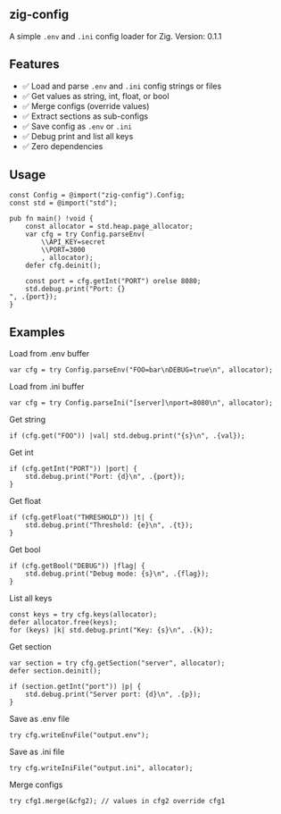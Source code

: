 ## zig-config
A simple `.env` and `.ini` config loader for Zig.
Version: 0.1.1

## Features
- ✅ Load and parse `.env` and `.ini` config strings or files
- ✅ Get values as string, int, float, or bool
- ✅ Merge configs (override values)
- ✅ Extract sections as sub-configs
- ✅ Save config as `.env` or `.ini`
- ✅ Debug print and list all keys
- ✅ Zero dependencies

## Usage
```zig
const Config = @import("zig-config").Config;
const std = @import("std");

pub fn main() !void {
    const allocator = std.heap.page_allocator;
    var cfg = try Config.parseEnv(
        \\API_KEY=secret
        \\PORT=3000
        , allocator);
    defer cfg.deinit();

    const port = cfg.getInt("PORT") orelse 8080;
    std.debug.print("Port: {}
", .{port});
}
```

## Examples
Load from .env buffer

```zig
var cfg = try Config.parseEnv("FOO=bar\nDEBUG=true\n", allocator);
```

Load from .ini buffer
```zig
var cfg = try Config.parseIni("[server]\nport=8080\n", allocator);
```

Get string
```zig
if (cfg.get("FOO")) |val| std.debug.print("{s}\n", .{val});
```

Get int
```zig
if (cfg.getInt("PORT")) |port| {
    std.debug.print("Port: {d}\n", .{port});
}
```

Get float
```zig
if (cfg.getFloat("THRESHOLD")) |t| {
    std.debug.print("Threshold: {e}\n", .{t});
}
```

Get bool
```zig
if (cfg.getBool("DEBUG")) |flag| {
    std.debug.print("Debug mode: {s}\n", .{flag});
}
```

List all keys
```zig
const keys = try cfg.keys(allocator);
defer allocator.free(keys);
for (keys) |k| std.debug.print("Key: {s}\n", .{k});
```

Get section
```zig
var section = try cfg.getSection("server", allocator);
defer section.deinit();

if (section.getInt("port")) |p| {
    std.debug.print("Server port: {d}\n", .{p});
}
```

Save as .env file
```zig
try cfg.writeEnvFile("output.env");
```

Save as .ini file
```zig
try cfg.writeIniFile("output.ini", allocator);
```

Merge configs
```zig
try cfg1.merge(&cfg2); // values in cfg2 override cfg1
```
